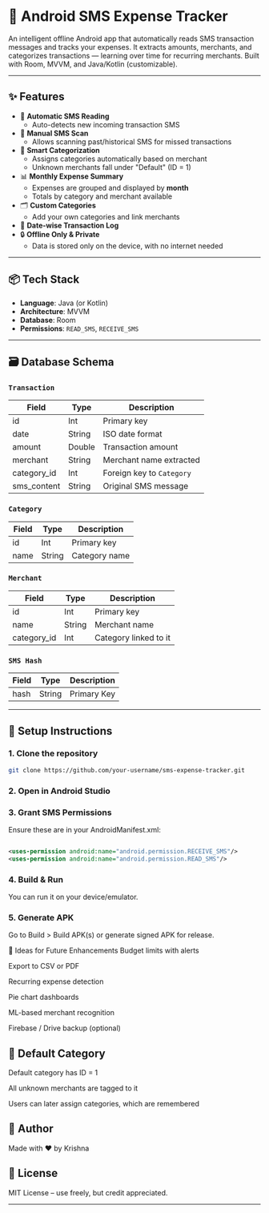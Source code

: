# 📲 Android SMS Expense Tracker

An intelligent offline Android app that automatically reads SMS transaction messages and tracks your expenses. It extracts amounts, merchants, and categorizes transactions — learning over time for recurring merchants. Built with Room, MVVM, and Java/Kotlin (customizable).

---

## ✨ Features

- 📩 **Automatic SMS Reading**
    - Auto-detects new incoming transaction SMS
- 🔁 **Manual SMS Scan**
    - Allows scanning past/historical SMS for missed transactions
- 🧠 **Smart Categorization**
    - Assigns categories automatically based on merchant
    - Unknown merchants fall under "Default" (ID = 1)
- 📊 **Monthly Expense Summary**
    - Expenses are grouped and displayed by **month**
    - Totals by category and merchant available
- 🗂️ **Custom Categories**
    - Add your own categories and link merchants
- 📆 **Date-wise Transaction Log**
- 🔒 **Offline Only & Private**
    - Data is stored only on the device, with no internet needed

---

## 📦 Tech Stack

- **Language**: Java (or Kotlin)
- **Architecture**: MVVM
- **Database**: Room
- **Permissions**: `READ_SMS`, `RECEIVE_SMS`

---

## 🗃️ Database Schema

### `Transaction`
| Field        | Type    | Description                   |
|--------------|---------|-------------------------------|
| id           | Int     | Primary key                   |
| date         | String  | ISO date format               |
| amount       | Double  | Transaction amount            |
| merchant     | String  | Merchant name extracted       |
| category_id  | Int     | Foreign key to `Category`     |
| sms_content  | String  | Original SMS message          |

### `Category`
| Field | Type   | Description        |
|-------|--------|--------------------|
| id    | Int    | Primary key        |
| name  | String | Category name      |

### `Merchant`
| Field       | Type   | Description            |
|-------------|--------|------------------------|
| id          | Int    | Primary key            |
| name        | String | Merchant name          |
| category_id | Int    | Category linked to it  |

### `SMS Hash`
| Field | Type   | Description |
|-------|--------|-------------|
| hash  | String | Primary Key |
---

## 🚀 Setup Instructions

### 1. Clone the repository
```bash
git clone https://github.com/your-username/sms-expense-tracker.git
```
### 2. Open in Android Studio
### 3. Grant SMS Permissions
Ensure these are in your AndroidManifest.xml:

```xml

<uses-permission android:name="android.permission.RECEIVE_SMS"/>
<uses-permission android:name="android.permission.READ_SMS"/>
```
### 4. Build & Run
You can run it on your device/emulator.

### 5. Generate APK
Go to Build > Build APK(s) or generate signed APK for release.

🧩 Ideas for Future Enhancements
Budget limits with alerts

Export to CSV or PDF

Recurring expense detection

Pie chart dashboards

ML-based merchant recognition

Firebase / Drive backup (optional)

## 📌 Default Category
Default category has ID = 1

All unknown merchants are tagged to it

Users can later assign categories, which are remembered

## 👤 Author
Made with ❤️ by Krishna

## 📄 License
MIT License – use freely, but credit appreciated.


---
